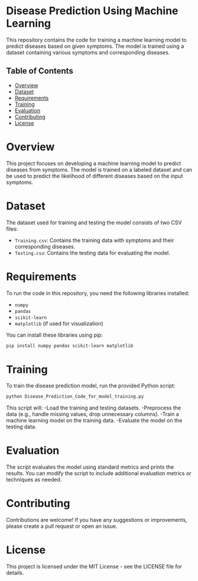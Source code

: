 # Disease Prediction Using Machine Learning
This repository contains the code for training a machine learning model to predict diseases based on given symptoms. The model is trained using a dataset containing various symptoms and corresponding diseases.

## Table of Contents

- [Overview](#overview)
- [Dataset](#dataset)
- [Requirements](#requirements)
- [Training](#training)
- [Evaluation](#evaluation)
- [Contributing](#contributing)
- [License](#license)

# Overview

This project focuses on developing a machine learning model to predict diseases from symptoms. The model is trained on a labeled dataset and can be used to predict the likelihood of different diseases based on the input symptoms.

# Dataset

The dataset used for training and testing the model consists of two CSV files:
- `Training.csv`: Contains the training data with symptoms and their corresponding diseases.
- `Testing.csv`: Contains the testing data for evaluating the model.

# Requirements

To run the code in this repository, you need the following libraries installed:
- `numpy`
- `pandas`
- `scikit-learn`
- `matplotlib` (if used for visualization)

You can install these libraries using pip:
```bash
pip install numpy pandas scikit-learn matplotlib
```

# Training
To train the disease prediction model, run the provided Python script:

```bash
python Disease_Prediction_Code_for_model_training.py
```
This script will:
-Load the training and testing datasets.
-Preprocess the data (e.g., handle missing values, drop unnecessary columns).
-Train a machine learning model on the training data.
-Evaluate the model on the testing data.

# Evaluation
The script evaluates the model using standard metrics and prints the results. You can modify the script to include additional evaluation metrics or techniques as needed.

# Contributing
Contributions are welcome! If you have any suggestions or improvements, please create a pull request or open an issue.

# License
This project is licensed under the MIT License - see the LICENSE file for details.
